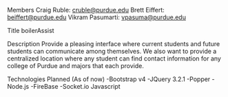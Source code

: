 Members
Craig Ruble: cruble@purdue.edu
Brett Eiffert: beiffert@purdue.edu
Vikram Pasumarti: vpasuma@purdue.edu

Title
 boilerAssist

Description
Provide a pleasing interface where current students and future students can communicate among themselves. We also want to provide a centralized location where any student can find contact information for any college of Purdue and majors that each provide.

Technologies Planned (As of now)
-Bootstrap v4
-JQuery 3.2.1
-Popper
-Node.js
-FireBase
-Socket.io
Javascript
